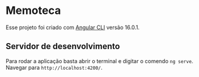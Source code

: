 # Memoteca

Esse projeto foi criado com [Angular CLI](https://github.com/angular/angular-cli) versão 16.0.1.


## Servidor de desenvolvimento

Para rodar a aplicação basta abrir o terminal e digitar o comendo `ng serve`. Navegar para `http://localhost:4200/`. 


